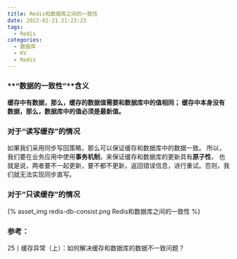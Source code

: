 ```yaml
---
title: Redis和数据库之间的一致性
date: 2022-02-21 21:23:23
tags:
  - Redis
categories:
  - 数据库
  - KV  
  - Redis
---
```


<p></p>
<!-- more -->


###  **“数据的一致性”**含义
  **缓存中有数据，那么，缓存的数据值需要和数据库中的值相同；
  缓存中本身没有数据，那么，数据库中的值必须是最新值。**

###  对于“读写缓存”的情况
  如果我们采用同步写回策略，那么可以保证缓存和数据库中的数据一致。
  所以，我们要在业务应用中使用**事务机制**，来保证缓存和数据库的更新具有**原子性**，
  也就是说，两者要不一起更新，要不都不更新，返回错误信息，进行重试。否则，我们就无法实现同步直写。
      
###  对于”只读缓存”的情况


{% asset_img   redis-db-consist.png  Redis和数据库之间的一致性  %}


### 参考：
25丨缓存异常（上）：如何解决缓存和数据库的数据不一致问题？

